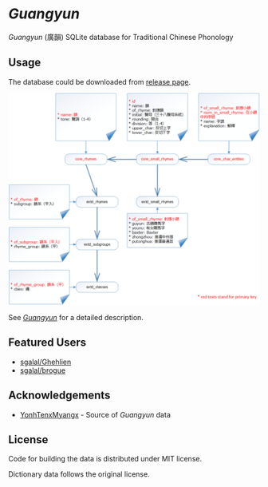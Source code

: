 # _Guangyun_

_Guangyun_ (廣韻) SQLite database for Traditional Chinese Phonology

## Usage

The database could be downloaded from [release page](https://github.com/sgalal/Guangyun/releases).

![Tables](tables.png)

See [_Guangyun_](https://sgalal.github.io/Ghehlien/guangyun.html) for a detailed description.

## Featured Users

* [sgalal/Ghehlien](https://github.com/sgalal/Ghehlien)
* [sgalal/brogue](https://github.com/sgalal/brogue)

## Acknowledgements

* [YonhTenxMyangx](https://github.com/BYVoid/ytenx) - Source of _Guangyun_ data

## License

Code for building the data is distributed under MIT license.

Dictionary data follows the original license.
